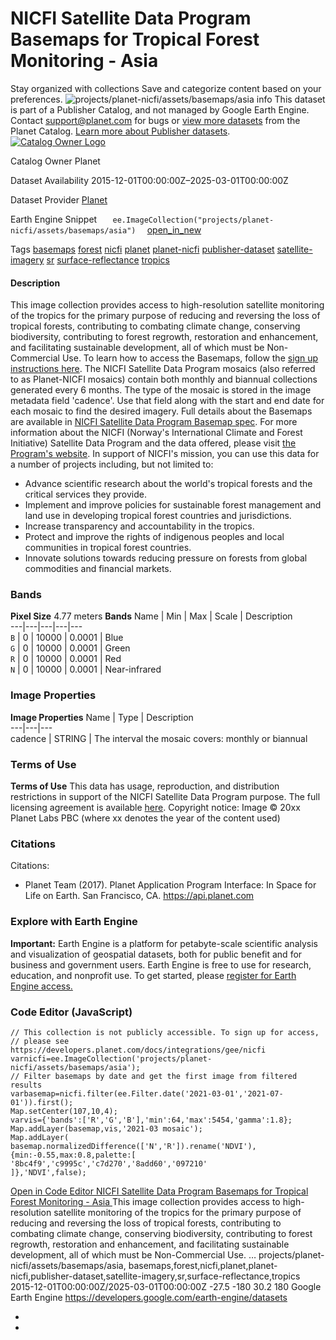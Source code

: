  
#  NICFI Satellite Data Program Basemaps for Tropical Forest Monitoring - Asia 
Stay organized with collections  Save and categorize content based on your preferences. 
![projects/planet-nicfi/assets/basemaps/asia](https://developers.google.com/earth-engine/datasets/images/planet-nicfi/projects_planet-nicfi_assets_basemaps_asia_sample.png)
info
This dataset is part of a Publisher Catalog, and not managed by Google Earth Engine. Contact support@planet.com for bugs or [view more datasets](https://developers.google.com/earth-engine/datasets/publisher/planet-nicfi) from the Planet Catalog. [Learn more about Publisher datasets](https://developers.google.com/earth-engine/datasets/publisher). 
[ ![Catalog Owner Logo](https://developers.google.com/static/earth-engine/datasets/logos/planet-nicfi_logo.png) ](https://planet.com/nicfi) 

Catalog Owner
    Planet 

Dataset Availability
    2015-12-01T00:00:00Z–2025-03-01T00:00:00Z 

Dataset Provider
     [ Planet ](https://planet.com/nicfi) 

Earth Engine Snippet
     `    ee.ImageCollection("projects/planet-nicfi/assets/basemaps/asia")   ` [ open_in_new ](https://code.earthengine.google.com/?scriptPath=Examples:Datasets/planet-nicfi/projects_planet-nicfi_assets_basemaps_asia) 

Tags
     [basemaps](https://developers.google.com/earth-engine/datasets/tags/basemaps) [forest](https://developers.google.com/earth-engine/datasets/tags/forest) [nicfi](https://developers.google.com/earth-engine/datasets/tags/nicfi) [planet](https://developers.google.com/earth-engine/datasets/tags/planet) [planet-nicfi](https://developers.google.com/earth-engine/datasets/tags/planet-nicfi) [publisher-dataset](https://developers.google.com/earth-engine/datasets/tags/publisher-dataset) [satellite-imagery](https://developers.google.com/earth-engine/datasets/tags/satellite-imagery) [sr](https://developers.google.com/earth-engine/datasets/tags/sr) [surface-reflectance](https://developers.google.com/earth-engine/datasets/tags/surface-reflectance) [tropics](https://developers.google.com/earth-engine/datasets/tags/tropics)
#### Description
This image collection provides access to high-resolution satellite monitoring of the tropics for the primary purpose of reducing and reversing the loss of tropical forests, contributing to combating climate change, conserving biodiversity, contributing to forest regrowth, restoration and enhancement, and facilitating sustainable development, all of which must be Non-Commercial Use.
To learn how to access the Basemaps, follow the [sign up instructions here](https://developers.planet.com/docs/integrations/gee/nicfi/).
The NICFI Satellite Data Program mosaics (also referred to as Planet-NICFI mosaics) contain both monthly and biannual collections generated every 6 months. The type of the mosaic is stored in the image metadata field 'cadence'. Use that field along with the start and end date for each mosaic to find the desired imagery.
Full details about the Basemaps are available in [NICFI Satellite Data Program Basemap spec](https://assets.planet.com/docs/NICFI_Basemap_Spec_Addendum.pdf).
For more information about the NICFI (Norway's International Climate and Forest Initiative) Satellite Data Program and the data offered, please visit [the Program's website](https://assets.planet.com/docs/NICFI_General_FAQs.pdf).
In support of NICFI's mission, you can use this data for a number of projects including, but not limited to:
  * Advance scientific research about the world's tropical forests and the critical services they provide.
  * Implement and improve policies for sustainable forest management and land use in developing tropical forest countries and jurisdictions.
  * Increase transparency and accountability in the tropics.
  * Protect and improve the rights of indigenous peoples and local communities in tropical forest countries.
  * Innovate solutions towards reducing pressure on forests from global commodities and financial markets.


### Bands
**Pixel Size** 4.77 meters 
**Bands**
Name | Min | Max | Scale | Description  
---|---|---|---|---  
`B` |  0  |  10000  | 0.0001 | Blue  
`G` |  0  |  10000  | 0.0001 | Green  
`R` |  0  |  10000  | 0.0001 | Red  
`N` |  0  |  10000  | 0.0001 | Near-infrared  
### Image Properties
**Image Properties**
Name | Type | Description  
---|---|---  
cadence | STRING | The interval the mosaic covers: monthly or biannual  
### Terms of Use
**Terms of Use**
This data has usage, reproduction, and distribution restrictions in support of the NICFI Satellite Data Program purpose. The full licensing agreement is available [here](https://assets.planet.com/docs/Planet_ParticipantLicenseAgreement_NICFI.pdf).
Copyright notice:
Image © 20xx Planet Labs PBC (where xx denotes the year of the content used)
### Citations
Citations:
  * Planet Team (2017). Planet Application Program Interface: In Space for Life on Earth. San Francisco, CA. <https://api.planet.com>


### Explore with Earth Engine
**Important:** Earth Engine is a platform for petabyte-scale scientific analysis and visualization of geospatial datasets, both for public benefit and for business and government users. Earth Engine is free to use for research, education, and nonprofit use. To get started, please [register for Earth Engine access.](https://console.cloud.google.com/earth-engine)
### Code Editor (JavaScript)
```
// This collection is not publicly accessible. To sign up for access,
// please see https://developers.planet.com/docs/integrations/gee/nicfi
varnicfi=ee.ImageCollection('projects/planet-nicfi/assets/basemaps/asia');
// Filter basemaps by date and get the first image from filtered results
varbasemap=nicfi.filter(ee.Filter.date('2021-03-01','2021-07-01')).first();
Map.setCenter(107,10,4);
varvis={'bands':['R','G','B'],'min':64,'max':5454,'gamma':1.8};
Map.addLayer(basemap,vis,'2021-03 mosaic');
Map.addLayer(
basemap.normalizedDifference(['N','R']).rename('NDVI'),
{min:-0.55,max:0.8,palette:[
'8bc4f9','c9995c','c7d270','8add60','097210'
]},'NDVI',false);
```
[ Open in Code Editor ](https://code.earthengine.google.com/?scriptPath=Examples:Datasets/planet-nicfi/projects_planet-nicfi_assets_basemaps_asia)
[ NICFI Satellite Data Program Basemaps for Tropical Forest Monitoring - Asia ](https://developers.google.com/earth-engine/datasets/catalog/projects_planet-nicfi_assets_basemaps_asia)
This image collection provides access to high-resolution satellite monitoring of the tropics for the primary purpose of reducing and reversing the loss of tropical forests, contributing to combating climate change, conserving biodiversity, contributing to forest regrowth, restoration and enhancement, and facilitating sustainable development, all of which must be Non-Commercial Use. …
projects/planet-nicfi/assets/basemaps/asia, basemaps,forest,nicfi,planet,planet-nicfi,publisher-dataset,satellite-imagery,sr,surface-reflectance,tropics 
2015-12-01T00:00:00Z/2025-03-01T00:00:00Z
-27.5 -180 30.2 180 
Google Earth Engine
https://developers.google.com/earth-engine/datasets
  * [ ](https://doi.org/https://planet.com/nicfi)
  * [ ](https://doi.org/https://developers.google.com/earth-engine/datasets/catalog/projects_planet-nicfi_assets_basemaps_asia)


